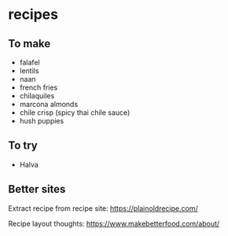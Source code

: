 # recipes

## To make

- falafel
- lentils
- naan
- french fries
- chilaquiles
- marcona almonds
- chile crisp (spicy thai chile sauce)
- hush puppies

## To try

- Halva

## Better sites

Extract recipe from recipe site: https://plainoldrecipe.com/

Recipe layout thoughts: https://www.makebetterfood.com/about/
